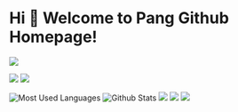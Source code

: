 # Hi 🎉 Welcome to Pang Github Homepage!

<img src="https://readme-typing-svg.herokuapp.com/?lines=Welcome,%20visitor!;Hello%20Github%20World!&font=Roboto" />

<p>
<a href="https://blog.csdn.net/wangzirui32"><img src="https://img.shields.io/static/v1?label=Blog&message=CSDN&color=red"/></a>
<img src="https://visitor-badge.glitch.me/badge?page_id=https://github.com/zhongyuanpang&right_color=red" />
</p>

![Most Used Languages](https://github-readme-stats.vercel.app/api/top-langs/?username=zhongyuanpang&theme=dark&layout=compact)
![Github Stats](https://github-readme-stats.vercel.app/api?username=zhongyuanpang&show_icons=true&theme=dark&count_private=true)
![](https://stats.justsong.cn/api/csdn?id=zhongyuanpang&theme=dark)
![](https://stats.justsong.cn/api/bilibili/?id=1513364019&theme=dark)
![](https://activity-graph.herokuapp.com/graph?username=zhongyuanpang&theme=github)
